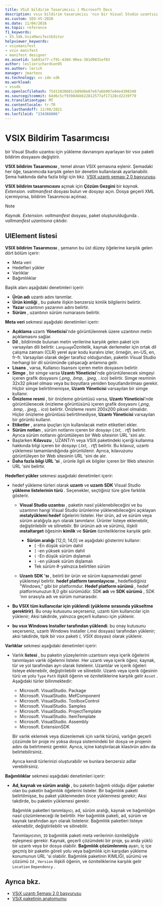 ```yaml
---
title: VSıX bildirim Tasarımcısı | Microsoft Docs
description: vsıx bildirim tasarımcısı 'nın bir Visual Studio uzantısı için yükleme davranışını ayarlayan bir vsıx paketi bildirim dosyasını nasıl değiştirdiğine öğrenin.
ms.custom: SEO-VS-2020
ms.date: 11/04/2016
ms.topic: reference
f1_keywords:
- VS.Sdk.VsixManifestEditor
helpviewer_keywords:
- vsixmanifest
- vsix manifest
- manifest designer
ms.assetid: 5a691e77-cf91-430d-90ea-361d9031ef83
author: leslierichardson95
ms.author: lerich
manager: jmartens
ms.technology: vs-ide-sdk
ms.workload:
- vssdk
ms.openlocfilehash: 75d11020681cb89d8e87e67abb907e84e4308348
ms.sourcegitcommit: 64d6c5cf93984bbb22812577af17128cd2239f79
ms.translationtype: MT
ms.contentlocale: tr-TR
ms.lasthandoff: 12/08/2021
ms.locfileid: "134366806"
---
```

# <a name="vsix-manifest-designer"></a>VSIX Bildirim Tasarımcısı
bir Visual Studio uzantısı için yükleme davranışını ayarlayan bir vsıx paketi bildirim dosyasını değiştirir.

**VSIX bildirim Tasarımcısı** , temel alınan VSIX şemasına eşlenir. Şemadaki her öğe, tasarımcıda karşılık gelen bir denetim kullanılarak ayarlanabilir. Şema hakkında daha fazla bilgi için bkz. [VSIX uzantı şeması 2,0 başvurusu](../extensibility/vsix-extension-schema-2-0-reference.md).

**VSIX bildirim tasarımcısını** açmak için **Çözüm Gezgini** bir *kaynak. Extension. valtmanifest* dosyası bulun ve dosyayı açın. Dosya geçerli XML içermiyorsa, bildirim Tasarımcısı açılmaz.

> [!NOTE]
> *Kaynak. Extension. valtmanifest* dosyası, paket oluşturulduğunda *. valtmanifest uzantısına* çıktıdır.

## <a name="uielement-list"></a>UIElement listesi
**VSIX bildirim Tasarımcısı** , şemanın bu üst düzey öğelerine karşılık gelen dört bölüm içerir:

- Meta veri
- Hedefleri yükler
- Varlıklar
- Bağımlılıklar

Başlık alanı aşağıdaki denetimleri içerir:

- **Ürün adı** uzantı adını tanımlar.
- **Ürün kimliği** , bu pakete ilişkin benzersiz kimlik bilgilerini belirtir.
- **Yazar** uzantının yazarının adını belirtir.
- **Sürüm** , uzantının sürüm numarasını belirtir.

**Meta veri** sekmesi aşağıdaki denetimleri içerir:

- **Açıklama** uzantı **Yöneticisi**'nde görüntülenmek üzere uzantının metin açıklamasını sağlar.
- **Dil** , bildirimde bulunan metin verilerine karşılık gelen paket için varsayılan dili belirtir. `Language`Öznitelik, kaynak derlemeler için ortak dil çalışma zamanı (CLR) yerel ayar kodu kuralını izler, örneğin, en-US, en, fr-fr. Varsayılan olarak değer tarafsız olduğundan, paketin Visual Studio herhangi bir dil sürümünde çalışacağı anlamına gelir.
- **Lisans** , varsa, Kullanıcı lisansını içeren metin dosyasını belirtir.
- **Simge** , bir simge varsa **Uzantı Yöneticisi**'nde görüntülenecek simgeyi içeren grafik dosyasını (*.png*, *.bmp*, *. jpeg*, *. ico*) belirtir. Simge resminin 32x32 piksel olması veya bu boyutlara yeniden boyutlandırılması gerekir. Hiçbir simge belirtilmemişse, **Uzantı Yöneticisi** varsayılan bir simge kullanır.
- **Önizleme resmi** , bir önizleme görüntüsü varsa, **Uzantı Yöneticisi**'nde görüntülenecek önizleme görüntüsünü içeren grafik dosyasını (*.png*, *.bmp*, *. jpeg*, *. ico*) belirtir. Önizleme resmi 200x200 piksel olmalıdır. Hiçbir önizleme görüntüsü belirtilmediyse, **Uzantı Yöneticisi** varsayılan bir görüntü kullanır.
- **Etiketler** , arama ipuçları için kullanılacak metin etiketleri ekler.
- **Sürüm notları** , sürüm notlarını içeren bir dosyayı (*.txt*, *. rtf*) belirtir. Ayrıca sürüm notlarını görüntüleyen bir Web sitesinin URL 'sini alır.
- Başlarken **Kılavuzu** , UZANTıYı veya VSIX paketindeki içeriği kullanma hakkında bilgi içeren bir dosyayı (*.txt*, *. rtf*) belirtir. Bu kılavuz, uzantı yüklemesi tamamlandığında görüntülenir. Ayrıca, kılavuzunu görüntüleyen bir Web sitesinin URL 'sini de alır.
- **Daha fazla bilgi URL 'si** , ürünle ilgili ek bilgiler içeren bir Web sitesinin URL 'sini belirtir.

**Hedefleri yükler** sekmesi aşağıdaki denetimleri içerir:

- hedef yükleme türleri olarak **uzantı** ve **uzantı SDK** Visual Studio **yükleme listelerinin türü** . Seçenekler, seçtiğiniz türe göre farklılık gösterir.
  - **Visual Studio uzantısı** , paketin nasıl yüklenebileceğini ve bu uzantının hangi Visual Studio ürünlerine yüklenebileceğini açıklayan **ınstalyüklemi hedef** öğelerini listeler. Her ürün, ad ve sürüm veya sürüm aralığıyla ayrı olarak tanımlanır. Ürünler listeye eklenebilir, değiştirilebilir ve silinebilir. Bir ürünün adı ve sürümü, ilişkili **ınstaltarget** öğesinin **kimlik** ve **Sürüm** özniteliklerine karşılık gelir.
    - **Sürüm aralığı** [12,0, 14,0] ve aşağıdaki gösterimi kullanır:
      - `[` -En düşük sürüm dahil
      - `]` -en yüksek sürüm dahil
      - `(` -En düşük sürüm dışlamalı
      - `)` -en yüksek sürüm dışlamalı
      - Tek sürüm #-yalnızca belirtilen sürüm

  - **Uzantı SDK 'sı** , belirli bir ürün ve sürüm kapsamındaki genel yüklemeyi belirtir. **hedef platform tanımlayıcısı** , hedeflediğiniz "Windows," gibi bir platformdur. **Hedef platform sürümü** , hedef platformunuzun 8,0 gibi sürümüdür. SDK **adı** ve **SDK sürümü** , SDK 'nın sırasıyla adı ve sürüm numarasıdır.

- **Bu VSIX tüm kullanıcılar için yüklendi (yükleme sırasında yükseltme gerektirir)**. Bu onay kutusunu seçerseniz, uzantı tüm kullanıcılar için yüklenir; Aksi takdirde, yalnızca geçerli kullanıcı için yüklenir.

- **bu vsıx Windows Installer tarafından yüklendi**. bu onay kutusunu seçerseniz, uzantı Windows Installer (*.msi* dosyası) tarafından yüklenir; aksi takdirde, tipik bir vsıx paketi (*. VSIX* dosyası) olarak yüklenir.

**Varlıklar** sekmesi aşağıdaki denetimleri içerir:

- Varlık **listesi** , bu paketin yüzeylerinin uzantısını veya içerik öğelerini tanımlayan varlık öğelerini listeler. Her uzantı veya içerik öğesi, kaynak, tür ve yol tarafından ayrı olarak listelenir. Uzantılar ve içerik öğeleri listeye eklenebilir, değiştirilebilir ve silinebilir. Uzantı veya içerik öğesinin türü ve yolu `Type` `Path` ilişkili öğenin ve özniteliklerine karşılık gelir `Asset` . Aşağıdaki türler bilinmektedir:
  - Microsoft. VisualStudio. Package
  - Microsoft. VisualStudio. MefComponent
  - Microsoft. VisualStudio. ToolboxControl
  - Microsoft. VisualStudio. Samples
  - Microsoft. VisualStudio. ProjectTemplate
  - Microsoft. VisualStudio. ItemTemplate
  - Microsoft. VisualStudio. Assembly
  - Microsoft. ExtensionSDK

   Bir varlık eklemek veya düzenlemek için varlık türünü, varlığın geçerli çözümde bir proje mi yoksa dosya sistemindeki bir dosya ve projenin adını da belirtmeniz gerekir. Ayrıca, içine katıştırılacak klasörün adını da belirtebilirsiniz.

   Ayrıca kendi türlerinizi oluşturabilir ve bunlara benzersiz adlar verebilirsiniz.

**Bağımlılıklar** sekmesi aşağıdaki denetimleri içerir:

- **Ad, kaynak ve sürüm aralığı** , bu paketin bağımlı olduğu diğer paketler olan bu paketin bağımlılık öğelerini listeler. Bir bağımlılık paketi belirtilmişse, bu paket yüklenmeden önce yüklenmesi gerekir; Aksi takdirde, bu paketin yüklemesi gerekir.

   Bağımlılık paketleri tanımlayıcı, ad, sürüm aralığı, kaynak ve bağımlılığın nasıl çözümleneceği ile belirtilir. Her bağımlılık paketi, ad, sürüm ve kaynak tarafından ayrı olarak listelenir. Bağımlılık paketleri listeye eklenebilir, değiştirilebilir ve silinebilir.

   Tanımlayıcının, `ID` bağımlılık paketi meta verilerinin özniteliğiyle eşleşmesi gerekir. Kaynak, geçerli çözümdeki bir proje, şu anda yüklü bir uzantı veya bir dosya olabilir. **Bağımlılık çözümlenmiş** ayarı, iç içe geçmiş bir paketin göreli yolu veya bağımlılık için karşıdan yükleme konumunun URL 'si olabilir. Bağımlılık paketinin KIMLIĞI, sürümü ve çözümü `Id` , `Version` ilişkili öğenin, ve özniteliklerine karşılık gelir `Location` `Dependency` .

## <a name="see-also"></a>Ayrıca bkz.
- [VSıX uzantı Şeması 2,0 başvurusu](../extensibility/vsix-extension-schema-2-0-reference.md)
- [VSıX paketinin anatomumu](../extensibility/anatomy-of-a-vsix-package.md)
